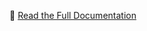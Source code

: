 📄 [Read the Full Documentation](./Building%20a%20SOC%20%2B%20Honeynet%20in%20Azure%20%28Live%20Traffic%29%201adcf57416ff8003becce2ee08a57507.md)
